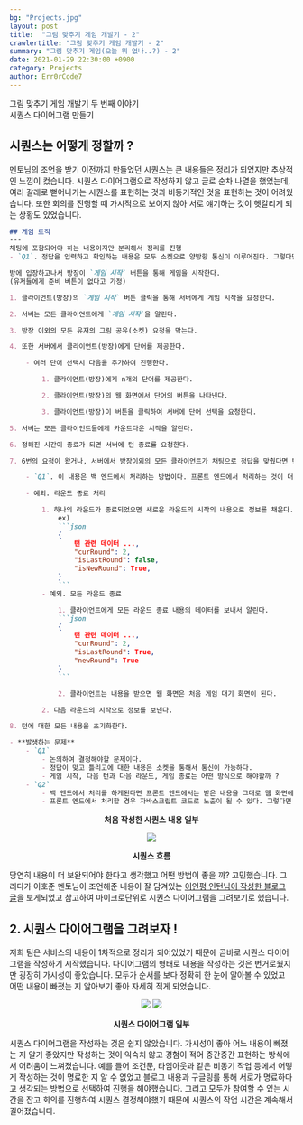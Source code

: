 ```yaml
---
bg: "Projects.jpg"
layout: post
title:  "그림 맞추기 게임 개발기 - 2"
crawlertitle: "그림 맞추기 게임 개발기 - 2"
summary: "그림 맞추기 게임(오늘 뭐 없나..?) - 2"
date: 2021-01-29 22:30:00 +0900
category: Projects
author: Err0rCode7
---
```


그림 맞추기 게임 개발기 두 번째 이야기
<br>
시퀀스 다이어그램 만들기

## 시퀀스는 어떻게 정할까 ?

멘토님의 조언을 받기 이전까지 만들었던 시퀀스는 큰 내용들은 정리가 되었지만 추상적인 느낌이 컸습니다. 시퀀스 다이어그램으로 작성하지 않고 글로 순차 나열을 했었는데, 여러 갈래로 뻗어나가는 시퀀스를 표현하는 것과 비동기적인 것을 표현하는 것이 어려웠습니다. 또한 회의를 진행할 때 가시적으로 보이지 않아 서로 얘기하는 것이 헷갈리게 되는 상황도 있었습니다.

```md
## 게임 로직
---
채팅에 포함되어야 하는 내용이지만 분리해서 정리를 진행
- `Q1`. 정답을 입력하고 확인하는 내용은 모두 소켓으로 양방향 통신이 이루어진다. 그렇다면 턴 종료, 다음 라운드 시작, 모든 라운드 종료에 대한 통신을 어떤 것으로 해야 할지에 대한 문제가 생긴다.

방에 입장하고나서 방장이 `게임 시작` 버튼을 통해 게임을 시작한다.
(유저들에게 준비 버튼이 없다고 가정)

1. 클라이언트(방장)의 `게임 시작` 버튼 클릭을 통해 서버에게 게임 시작을 요청한다.

2. 서버는 모든 클라이언트에게 `게임 시작`을 알린다.

3. 방장 이외의 모든 유저의 그림 공유(소켓) 요청을 막는다.

4. 또한 서버에서 클라이언트(방장)에게 단어를 제공한다.

	- 여러 단어 선택시 다음을 추가하여 진행한다.

		1. 클라이언트(방장)에게 n개의 단어를 제공한다.

		2. 클라이언트(방장)의 웹 화면에서 단어의 버튼을 나타낸다.

		3. 클라이언트(방장)이 버튼을 클릭하여 서버에 단어 선택을 요청한다.

5. 서버는 모든 클라이언트들에게 카운트다운 시작을 알린다.

6. 정해진 시간이 종료가 되면 서버에 턴 종료를 요청한다.

7. 6번의 요청이 왔거나, 서버에서 방장이외의 모든 클라이언트가 채팅으로 정답을 맞췄다면 턴 종료를 모든 클라이언트에게 알린다.

	- `Q1`. 이 내용은 백 엔드에서 처리하는 방법이다. 프론트 엔드에서 처리하는 것이 더 좋은 것인지 모른다.

	- 예외. 라운드 종료 처리

		1. 하나의 라운드가 종료되었으면 새로운 라운드의 시작의 내용으로 정보를 채운다.
			ex)
			```json
			{
				턴 관련 데이터 ...,
				"curRound": 2,
				"isLastRound": false,
				"isNewRound": True,
			}
			```
		- 예외. 모든 라운드 종료

			1. 클라이언트에게 모든 라운드 종료 내용의 데이터를 보내서 알린다.
			```json
			{
				턴 관련 데이터 ...,
				"curRound": 2,
				"isLastRound": True,
				"newRound": True
			}
			```

			2. 클라이언트는 내용을 받으면 웹 화면은 처음 게임 대기 화면이 된다.

		2. 다음 라운드의 시작으로 정보를 보낸다.

8. 턴에 대한 모든 내용을 초기화한다.

- **발생하는 문제**
	- `Q1`
		- 논의하여 결정해야할 문제이다.
		- 정답이 맞고 틀리고에 대한 내용은 소켓을 통해서 통신이 가능하다.
		- 게임 시작, 다음 턴과 다음 라운드, 게임 종료는 어떤 방식으로 해야할까 ?
	- `Q2`
		- 백 엔드에서 처리를 하게된다면 프론트 엔드에서는 받은 내용을 그대로 웹 화면에 보여주면된다.
		- 프론트 엔드에서 처리할 경우 자바스크립트 코드로 노출이 될 수 있다. 그렇다면 이것을 해결할 수 있을까? -> 이 부분이 어쩔 수 없는 부분인지 모르겠다.
```
<p style="font-weight:bold" align="center">처음 작성한 시퀀스 내용 일부</p>

<p align="center">
<img src="https://user-images.githubusercontent.com/48249549/106136408-9d85e880-61ac-11eb-90c9-5e2fd076abab.png">
<p style="font-weight:bold" align="center">시퀀스 흐름</p>
</p>

당연히 내용이 더 보완되어야 한다고 생각했고 어떤 방법이 좋을 까? 고민했습니다. 그러다가 이호준 멘토님이 조언해준 내용이 잘 담겨있는 [이인평 인턴님이 작성한 블로그 글](https://42place.innovationacademy.kr/archives/790)을 보게되었고 참고하여 마이크로단위로 시퀀스 다이어그램을 그려보기로 했습니다.

## 2. 시퀀스 다이어그램을 그려보자 !

저희 팀은 서비스의 내용이 1차적으로 정리가 되어있었기 때문에 곧바로 시퀀스 다이어그램을 작성하기 시작했습니다. 다이어그램의 형태로 내용을 작성하는 것은 번거로웠지만 굉장히 가시성이 좋았습니다. 모두가 순서를 보다 정확히 한 눈에 알아볼 수 있었고 어떤 내용이 빠졌는 지 알아보기 좋아 자세히 적게 되었습니다.

<p align="center">
<img src="https://user-images.githubusercontent.com/48249549/106136564-d3c36800-61ac-11eb-99d6-a7bf73310b28.png">
<img src="https://user-images.githubusercontent.com/48249549/106276552-18b5d000-627b-11eb-8451-d230a4a7202f.png">
<p style="font-weight:bold" align="center">시퀀스 다이어그램 일부</p>
</p>

시퀀스 다이어그램을 작성하는 것은 쉽지 않았습니다. 가시성이 좋아 어느 내용이 빠졌는 지 알기 좋았지만 작성하는 것이 익숙치 않고 경험이 적어 중간중간 표현하는 방식에서 어려움이 느껴졌습니다. 예를 들어 조건문, 타임아웃과 같은 비동기 작업 등에서 어떻게 작성하는 것이 명료한 지 알 수 없었고 블로그 내용과 구글링를 통해 서로가 명료하다고 생각되는 방법으로 선택하여 진행을 해야했습니다. 그리고 모두가 참여할 수 있는 시간을 잡고 회의를 진행하여 시퀀스 결정해야했기 때문에 시퀀스의 작업 시간은 계속해서 길어졌습니다.
